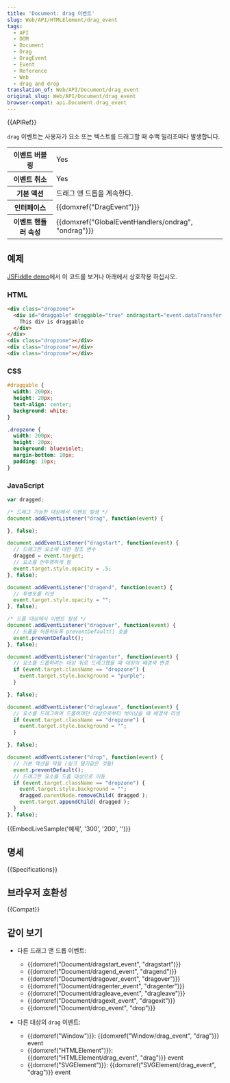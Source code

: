 ```yaml
---
title: 'Document: drag 이벤트'
slug: Web/API/HTMLElement/drag_event
tags:
  - API
  - DOM
  - Document
  - Drag
  - DragEvent
  - Event
  - Reference
  - Web
  - drag and drop
translation_of: Web/API/Document/drag_event
original_slug: Web/API/Document/drag_event
browser-compat: api.Document.drag_event
---
```

{{APIRef}}

`drag` 이벤트는 사용자가 요소 또는 텍스트를 드래그할 때 수백 밀리초마다 발생합니다.

<table class="properties">
  <tbody>
    <tr>
      <th scope="row">이벤트 버블링</th>
      <td>Yes</td>
    </tr>
    <tr>
      <th scope="row">이벤트 취소</th>
      <td>Yes</td>
    </tr>
    <tr>
      <th scope="row">기본 액션</th>
      <td>드래그 앤 드롭을 계속한다.</td>
    </tr>
    <tr>
      <th scope="row">인터페이스</th>
      <td>{{domxref("DragEvent")}}</td>
    </tr>
    <tr>
      <th scope="row">이벤트 핸들러 속성</th>
      <td>
        {{domxref("GlobalEventHandlers/ondrag", "ondrag")}}
      </td>
    </tr>
  </tbody>
</table>

## 예제

[JSFiddle demo](http://jsfiddle.net/zfnj5rv4/)에서 이 코드를 보거나 아래에서 상호작용 하십시오.

### HTML

```html
<div class="dropzone">
  <div id="draggable" draggable="true" ondragstart="event.dataTransfer.setData('text/plain',null)">
    This div is draggable
  </div>
</div>
<div class="dropzone"></div>
<div class="dropzone"></div>
<div class="dropzone"></div>
```

### CSS

```css
#draggable {
  width: 200px;
  height: 20px;
  text-align: center;
  background: white;
}

.dropzone {
  width: 200px;
  height: 20px;
  background: blueviolet;
  margin-bottom: 10px;
  padding: 10px;
}
```

### JavaScript

```js
var dragged;

/* 드래그 가능한 대상에서 이벤트 발생 */
document.addEventListener("drag", function(event) {

}, false);

document.addEventListener("dragstart", function(event) {
  // 드래그한 요소에 대한 참조 변수
  dragged = event.target;
  // 요소를 반투명하게 함
  event.target.style.opacity = .5;
}, false);

document.addEventListener("dragend", function(event) {
  // 투명도를 리셋
  event.target.style.opacity = "";
}, false);

/* 드롭 대상에서 이벤트 발생 */
document.addEventListener("dragover", function(event) {
  // 드롭을 허용하도록 preventDefault() 호출
  event.preventDefault();
}, false);

document.addEventListener("dragenter", function(event) {
  // 요소를 드롭하려는 대상 위로 드래그했을 때 대상의 배경색 변경
  if (event.target.className == "dropzone") {
    event.target.style.background = "purple";
  }

}, false);

document.addEventListener("dragleave", function(event) {
  // 요소를 드래그하여 드롭하려던 대상으로부터 벗어났을 때 배경색 리셋
  if (event.target.className == "dropzone") {
    event.target.style.background = "";
  }

}, false);

document.addEventListener("drop", function(event) {
  // 기본 액션을 막음 (링크 열기같은 것들)
  event.preventDefault();
  // 드래그한 요소를 드롭 대상으로 이동
  if (event.target.className == "dropzone") {
    event.target.style.background = "";
    dragged.parentNode.removeChild( dragged );
    event.target.appendChild( dragged );
  }
}, false);
```

{{EmbedLiveSample('예제', '300', '200', '')}}

## 명세

{{Specifications}}

## 브라우저 호환성

{{Compat}}

## 같이 보기

- 다른 드래그 앤 드롭 이벤트:

  - {{domxref("Document/dragstart_event", "dragstart")}}
  - {{domxref("Document/dragend_event", "dragend")}}
  - {{domxref("Document/dragover_event", "dragover")}}
  - {{domxref("Document/dragenter_event", "dragenter")}}
  - {{domxref("Document/dragleave_event", "dragleave")}}
  - {{domxref("Document/dragexit_event", "dragexit")}}
  - {{domxref("Document/drop_event", "drop")}}

- 다른 대상의 `drag` 이벤트:

  - {{domxref("Window")}}: {{domxref("Window/drag_event", "drag")}} event
  - {{domxref("HTMLElement")}}: {{domxref("HTMLElement/drag_event", "drag")}} event
  - {{domxref("SVGElement")}}: {{domxref("SVGElement/drag_event", "drag")}} event
